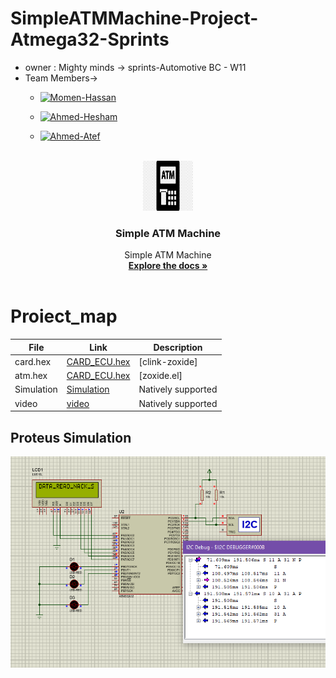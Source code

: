 # SimpleATMMachine-Project-Atmega32-Sprints
- owner : Mighty minds -> sprints-Automotive BC - W11
- Team Members->
  - [![Momen-Hassan](https://img.shields.io/static/v1?label=&message=Momen-Hassan&color=000605&logo=github&logoColor=FFFFFF&labelColor=000605)](https://github.com/ahmedatef1496)
  - [![Ahmed-Hesham](https://img.shields.io/static/v1?label=&message=Ahmed-Hesham&color=000605&logo=github&logoColor=FFFFFF&labelColor=000605)](https://github.com/ahmedatef1496)
  - [![Ahmed-Atef  ](https://img.shields.io/static/v1?label=&message=Ahmed-Atef&color=000605&logo=github&logoColor=FFFFFF&labelColor=000605)](https://github.com/ahmedatef1496)

     <!-- PROJECT LOGO -->
<br />
<div align="center">
  <a href="https://github.com/github_username/repo_name">
    <img src="logo.png" alt="Logo" width="80" height="80">
  </a>

<h3 align="center">Simple ATM Machine</h3>

  <p align="center">
    Simple ATM Machine
    <br />
    <a href="https://github.com/TheGreatEtsh/SimpleATMMachine-Project-Atmega32-Sprints/tree/main/Documents"><strong>Explore the docs »</strong></a>
    <br />
    <br />
  </p>
</div>

 # Proiect_map

| File                  | Link                                         | Description                |
| --------------------- | -------------------------------------------- | -------------------------- |
| card.hex              | [CARD_ECU.hex]                               | [clink-zoxide]             |
| atm.hex               | [CARD_ECU.hex]                               | [zoxide.el]                |
| Simulation            | [Simulation]                                 | Natively supported         |
| video                 | [video]                                       | Natively supported         |


[CARD_ECU.hex]:(ProteusDesign/CARD.hex)
[CARD_ECU.hex]:(ProteusDesign/ATM.hex)
[Simulation]:(ProteusDesign/CARD.hex)
[video]: https://drive.google.com/file/d/1yPFWNEK8L4eZLI80DzdInBjXKycOUTue/view








## Proteus Simulation
![Proteus Simulation](I2C.PNG)
